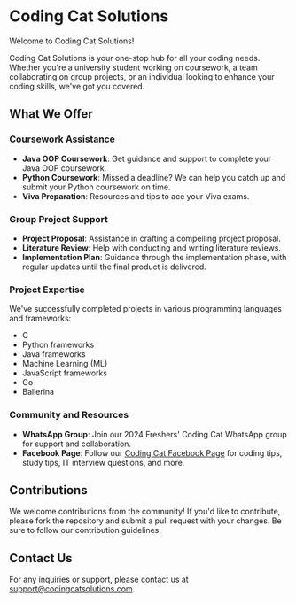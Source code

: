 # Coding Cat Solutions

Welcome to Coding Cat Solutions!

Coding Cat Solutions is your one-stop hub for all your coding needs. Whether you're a university student working on coursework, a team collaborating on group projects, or an individual looking to enhance your coding skills, we've got you covered. 

## What We Offer

### Coursework Assistance
- **Java OOP Coursework**: Get guidance and support to complete your Java OOP coursework.
- **Python Coursework**: Missed a deadline? We can help you catch up and submit your Python coursework on time.
- **Viva Preparation**: Resources and tips to ace your Viva exams.

### Group Project Support
- **Project Proposal**: Assistance in crafting a compelling project proposal.
- **Literature Review**: Help with conducting and writing literature reviews.
- **Implementation Plan**: Guidance through the implementation phase, with regular updates until the final product is delivered.

### Project Expertise
We've successfully completed projects in various programming languages and frameworks:
- C
- Python frameworks
- Java frameworks
- Machine Learning (ML)
- JavaScript frameworks
- Go
- Ballerina

### Community and Resources
- **WhatsApp Group**: Join our 2024 Freshers' Coding Cat WhatsApp group for support and collaboration.
- **Facebook Page**: Follow our [Coding Cat Facebook Page](https://facebook.com/codingcat) for coding tips, study tips, IT interview questions, and more.

## Contributions
We welcome contributions from the community! If you'd like to contribute, please fork the repository and submit a pull request with your changes. Be sure to follow our contribution guidelines.

## Contact Us
For any inquiries or support, please contact us at support@codingcatsolutions.com.
